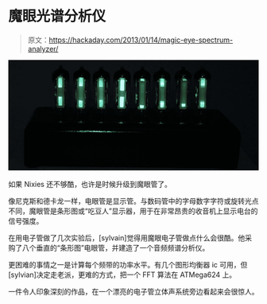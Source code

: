 # 魔眼光谱分析仪

> 原文：<https://hackaday.com/2013/01/14/magic-eye-spectrum-analyzer/>

![its goddamned magic](img/fc978a5f11711da8254d9ce300a51ecb.png)

如果 Nixies 还不够酷，也许是时候升级到魔眼管了。

像尼克斯和德卡龙一样，电眼管是显示管。与数码管中的字母数字字符或旋转光点不同，魔眼管是条形图或“吃豆人”显示器，用于在非常昂贵的收音机上显示电台的信号强度。

在用电子管做了几次实验后，[sylvain]觉得用魔眼电子管做点什么会很酷。他采购了八个垂直的“条形图”电眼管，并建造了一个音频频谱分析仪。

更困难的事情之一是计算每个频带的功率水平。有几个图形均衡器 ic 可用，但[sylvian]决定走老派，更难的方式，把一个 FFT 算法在 ATMega624 上。

一件令人印象深刻的作品，在一个漂亮的电子管立体声系统旁边看起来会很惊人。